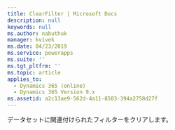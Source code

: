 ```yaml
---
title: ClearFilter | Microsoft Docs
description: null
keywords: null
ms.author: nabuthuk
manager: kvivek
ms.date: 04/23/2019
ms.service: powerapps
ms.suite: ''
ms.tgt_pltfrm: ''
ms.topic: article
applies_to:
  - Dynamics 365 (online)
  - Dynamics 365 Version 9.x
ms.assetid: a2c13ae9-562d-4a11-8503-394a2758d27f
---
```


データセットに関連付けられたフィルターをクリアします。